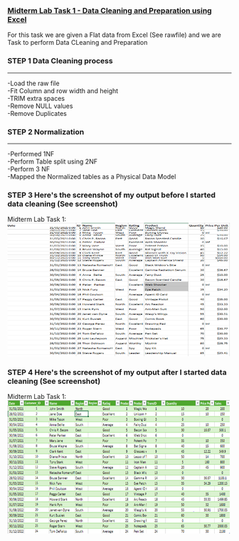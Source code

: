 ### <ins>Midterm Lab Task 1 - Data Cleaning and Preparation using Excel<ins>
For this task we are given a Flat data from Excel (See rawfile) and we are Task to perform Data CLeaning and Preparation

### STEP 1 Data Cleaning process
<hr>
-Load the raw file <BR>
-Fit Column and row width and height <BR>
-TRIM extra spaces <BR>
-Remove NULL values <BR>
-Remove Duplicates <BR>

### STEP 2 Normalization
<hr>
-Performed 1NF <BR>
-Perform Table split using 2NF <BR>
-Perform 3 NF <BR>
-Mapped the Normalized tables as a Physical Data Model <BR>

### STEP 3 Here's the screenshot of my output before I started data cleaning (See screenshot)

Midterm Lab Task 1:<img src="Before Output.PNG" width="500" height="300"> <br>

### STEP 4 Here's the screenshot of my output after I started data cleaning (See screenshot)

Midterm Lab Task 1:<img src="After Output.PNG" width="500" height="300"> <br>
